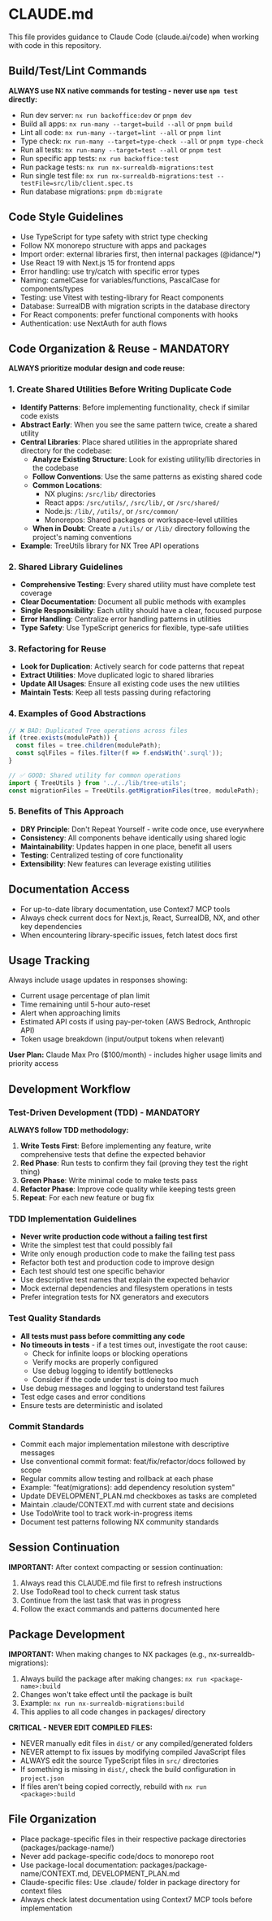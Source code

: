 # CLAUDE.md

This file provides guidance to Claude Code (claude.ai/code) when working with code in this repository.

## Build/Test/Lint Commands
**ALWAYS use NX native commands for testing - never use `npm test` directly:**
- Run dev server: `nx run backoffice:dev` or `pnpm dev`
- Build all apps: `nx run-many --target=build --all` or `pnpm build`
- Lint all code: `nx run-many --target=lint --all` or `pnpm lint`
- Type check: `nx run-many --target=type-check --all` or `pnpm type-check`
- Run all tests: `nx run-many --target=test --all` or `pnpm test`
- Run specific app tests: `nx run backoffice:test`
- Run package tests: `nx run nx-surrealdb-migrations:test`
- Run single test file: `nx run nx-surrealdb-migrations:test --testFile=src/lib/client.spec.ts`
- Run database migrations: `pnpm db:migrate`

## Code Style Guidelines
- Use TypeScript for type safety with strict type checking
- Follow NX monorepo structure with apps and packages
- Import order: external libraries first, then internal packages (@idance/*)
- Use React 19 with Next.js 15 for frontend apps
- Error handling: use try/catch with specific error types
- Naming: camelCase for variables/functions, PascalCase for components/types
- Testing: use Vitest with testing-library for React components
- Database: SurrealDB with migration scripts in the database directory
- For React components: prefer functional components with hooks
- Authentication: use NextAuth for auth flows

## Code Organization & Reuse - MANDATORY
**ALWAYS prioritize modular design and code reuse:**

### 1. **Create Shared Utilities Before Writing Duplicate Code**
- **Identify Patterns**: Before implementing functionality, check if similar code exists
- **Abstract Early**: When you see the same pattern twice, create a shared utility
- **Central Libraries**: Place shared utilities in the appropriate shared directory for the codebase:
  - **Analyze Existing Structure**: Look for existing utility/lib directories in the codebase
  - **Follow Conventions**: Use the same patterns as existing shared code
  - **Common Locations**: 
    - NX plugins: `/src/lib/` directories
    - React apps: `/src/utils/`, `/src/lib/`, or `/src/shared/`
    - Node.js: `/lib/`, `/utils/`, or `/src/common/`
    - Monorepos: Shared packages or workspace-level utilities
  - **When in Doubt**: Create a `/utils/` or `/lib/` directory following the project's naming conventions
- **Example**: TreeUtils library for NX Tree API operations

### 2. **Shared Library Guidelines**
- **Comprehensive Testing**: Every shared utility must have complete test coverage
- **Clear Documentation**: Document all public methods with examples
- **Single Responsibility**: Each utility should have a clear, focused purpose
- **Error Handling**: Centralize error handling patterns in utilities
- **Type Safety**: Use TypeScript generics for flexible, type-safe utilities

### 3. **Refactoring for Reuse**
- **Look for Duplication**: Actively search for code patterns that repeat
- **Extract Utilities**: Move duplicated logic to shared libraries
- **Update All Usages**: Ensure all existing code uses the new utilities
- **Maintain Tests**: Keep all tests passing during refactoring

### 4. **Examples of Good Abstractions**
```typescript
// ❌ BAD: Duplicated Tree operations across files
if (tree.exists(modulePath)) {
  const files = tree.children(modulePath);
  const sqlFiles = files.filter(f => f.endsWith('.surql'));
}

// ✅ GOOD: Shared utility for common operations
import { TreeUtils } from '../../lib/tree-utils';
const migrationFiles = TreeUtils.getMigrationFiles(tree, modulePath);
```

### 5. **Benefits of This Approach**
- **DRY Principle**: Don't Repeat Yourself - write code once, use everywhere
- **Consistency**: All components behave identically using shared logic
- **Maintainability**: Updates happen in one place, benefit all users
- **Testing**: Centralized testing of core functionality
- **Extensibility**: New features can leverage existing utilities

## Documentation Access
- For up-to-date library documentation, use Context7 MCP tools
- Always check current docs for Next.js, React, SurrealDB, NX, and other key dependencies
- When encountering library-specific issues, fetch latest docs first

## Usage Tracking
Always include usage updates in responses showing:
- Current usage percentage of plan limit
- Time remaining until 5-hour auto-reset
- Alert when approaching limits
- Estimated API costs if using pay-per-token (AWS Bedrock, Anthropic API)
- Token usage breakdown (input/output tokens when relevant)

**User Plan:** Claude Max Pro ($100/month) - includes higher usage limits and priority access

## Development Workflow

### Test-Driven Development (TDD) - MANDATORY
**ALWAYS follow TDD methodology:**
1. **Write Tests First**: Before implementing any feature, write comprehensive tests that define the expected behavior
2. **Red Phase**: Run tests to confirm they fail (proving they test the right thing)
3. **Green Phase**: Write minimal code to make tests pass
4. **Refactor Phase**: Improve code quality while keeping tests green
5. **Repeat**: For each new feature or bug fix

### TDD Implementation Guidelines
- **Never write production code without a failing test first**
- Write the simplest test that could possibly fail
- Write only enough production code to make the failing test pass
- Refactor both test and production code to improve design
- Each test should test one specific behavior
- Use descriptive test names that explain the expected behavior
- Mock external dependencies and filesystem operations in tests
- Prefer integration tests for NX generators and executors

### Test Quality Standards
- **All tests must pass before committing any code**
- **No timeouts in tests** - if a test times out, investigate the root cause:
  - Check for infinite loops or blocking operations
  - Verify mocks are properly configured
  - Use debug logging to identify bottlenecks
  - Consider if the code under test is doing too much
- Use debug messages and logging to understand test failures
- Test edge cases and error conditions
- Ensure tests are deterministic and isolated

### Commit Standards
- Commit each major implementation milestone with descriptive messages
- Use conventional commit format: feat/fix/refactor/docs followed by scope
- Regular commits allow testing and rollback at each phase
- Example: "feat(migrations): add dependency resolution system"
- Update DEVELOPMENT_PLAN.md checkboxes as tasks are completed
- Maintain .claude/CONTEXT.md with current state and decisions
- Use TodoWrite tool to track work-in-progress items
- Document test patterns following NX community standards

## Session Continuation
**IMPORTANT:** After context compacting or session continuation:
1. Always read this CLAUDE.md file first to refresh instructions
2. Use TodoRead tool to check current task status
3. Continue from the last task that was in progress
4. Follow the exact commands and patterns documented here

## Package Development
**IMPORTANT:** When making changes to NX packages (e.g., nx-surrealdb-migrations):
1. Always build the package after making changes: `nx run <package-name>:build`
2. Changes won't take effect until the package is built
3. Example: `nx run nx-surrealdb-migrations:build`
4. This applies to all code changes in packages/ directory

**CRITICAL - NEVER EDIT COMPILED FILES:**
- NEVER manually edit files in `dist/` or any compiled/generated folders
- NEVER attempt to fix issues by modifying compiled JavaScript files
- ALWAYS edit the source TypeScript files in `src/` directories
- If something is missing in `dist/`, check the build configuration in `project.json`
- If files aren't being copied correctly, rebuild with `nx run <package>:build`

## File Organization
- Place package-specific files in their respective package directories (packages/package-name/)
- Never add package-specific code/docs to monorepo root
- Use package-local documentation: packages/package-name/CONTEXT.md, DEVELOPMENT_PLAN.md
- Claude-specific files: Use .claude/ folder in package directory for context files
- Always check latest documentation using Context7 MCP tools before implementation